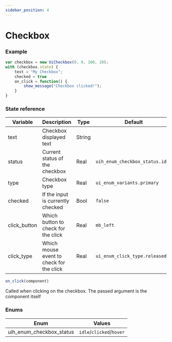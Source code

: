 ```yaml
---
sidebar_position: 4
---
```


# Checkbox

### Example

```js
var checkbox = new UiCheckbox(0, 0, 100, 20);
with (checkbox.state) {
    text = "My Checkbox";
    checked = true
    on_click = function() {
        show_message("Checkbox clicked!");
    }
}
```

### State reference

| Variable      | Description                               | Type   | Default                         |
|---------------|-------------------------------------------|--------|---------------------------------|
| text          | Checkbox displayed text                   | String |                                 |
| status        | Current status of the checkbox            | Real   | `uih_enum_checkbox_status.idle` |
| type          | Checkbox type                             | Real   | `ui_enum_variants.primary`      |
| checked       | If the input is currently checked         | Bool   | `false`                         |
| click_button  | Which button to check for the click       | Real   | `mb_left`                       |
| click_type    | Which mouse event to check for the click  | Real   | `ui_enum_click_type.released`   |

```js
on_click(component)
```

Called when clicking on the checkbox. The passed argument is the component itself

### Enums

| Enum                     | Values                   |
|--------------------------|--------------------------|
| uih_enum_checkbox_status | `idle`/`clicked`/`hover` |
